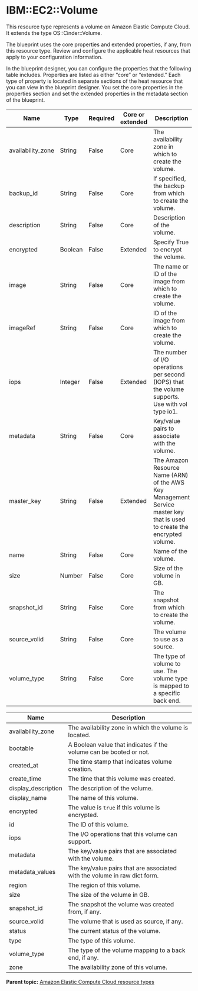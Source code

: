 # IBM::EC2::Volume

This resource type represents a volume on Amazon Elastic Compute Cloud. It extends the type OS::Cinder::Volume.

The blueprint uses the core properties and extended properties, if any, from this resource type. Review and configure the applicable heat resources that apply to your configuration information.

In the blueprint designer, you can configure the properties that the following table includes. Properties are listed as either “core” or “extended.” Each type of property is located in separate sections of the heat resource that you can view in the blueprint designer. You set the core properties in the properties section and set the extended properties in the metadata section of the blueprint.

|Name|Type|Required|Core or extended|Description|
|----|----|--------|----------------|-----------|
|availability\_zone|String|False|Core|The availability zone in which to create the volume.|
|backup\_id|String|False|Core|If specified, the backup from which to create the volume.|
|description|String|False|Core|Description of the volume.|
|encrypted|Boolean|False|Extended|Specify True to encrypt the volume.|
|image|String|False|Core|The name or ID of the image from which to create the volume.|
|imageRef|String|False|Core|ID of the image from which to create the volume.|
|iops|Integer|False|Extended|The number of I/O operations per second \(IOPS\) that the volume supports. Use with vol type io1.|
|metadata|String|False|Core|Key/value pairs to associate with the volume.|
|master\_key|String|False|Extended|The Amazon Resource Name \(ARN\) of the AWS Key Management Service master key that is used to create the encrypted volume.|
|name|String|False|Core|Name of the volume.|
|size|Number|False|Core|Size of the volume in GB.|
|snapshot\_id|String|False|Core|The snapshot from which to create the volume.|
|source\_volid|String|False|Core|The volume to use as a source.|
|volume\_type|String|False|Core|The type of volume to use. The volume type is mapped to a specific back end.|

|Name|Description|
|----|-----------|
|availability\_zone|The availability zone in which the volume is located.|
|bootable|A Boolean value that indicates if the volume can be booted or not.|
|created\_at|The time stamp that indicates volume creation.|
|create\_time|The time that this volume was created.|
|display\_description|The description of the volume.|
|display\_name|The name of this volume.|
|encrypted|The value is `true` if this volume is encrypted.|
|id|The ID of this volume.|
|iops|The I/O operations that this volume can support.|
|metadata|The key/value pairs that are associated with the volume.|
|metadata\_values|The key/value pairs that are associated with the volume in raw dict form.|
|region|The region of this volume.|
|size|The size of the volume in GB.|
|snapshot\_id|The snapshot the volume was created from, if any.|
|source\_volid|The volume that is used as source, if any.|
|status|The current status of the volume.|
|type|The type of this volume.|
|volume\_type|The type of the volume mapping to a back end, if any.|
|zone|The availability zone of this volume.|

**Parent topic:** [Amazon Elastic Compute Cloud resource types](../../com.edt.heat.reference.doc/topics/ref_heat_types_ec2_ov.md)

